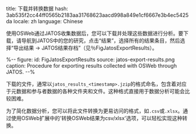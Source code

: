 title: 下载并转换数据
hash: 3ab535f2cc44ff0565b2183aa31768623aacd998a849e1cf6667e3b4ec5425da
locale: zh
language: Chinese

使用OSWeb通过JATOS收集数据后，您可以下载并处理这些数据进行分析。要下载，请导航到JATOS中的您的研究，点击“结果”，选择所有的结果条目，然后选择“导出结果 → JATOS结果存档”（见％FigJatosExportResults）。

%--
figure:
 id: FigJatosExportResults
 source: jatos-export-results.png
 caption: Procedure for exporting results collected with OSWeb through JATOS.
--%

下载的文件，通常以`jatos_results_<timestamp>.jzip`的格式命名，包含着对应于元数据和参与者数据的各种文件夹和文件。这种格式直接用于数据分析可能会比较困难。

为了简化数据分析，您可以将此文件转换为更易访问的格式，如`.csv`或`.xlsx`。通过使用OSWeb扩展中的'转换OSWeb结果为csv/xlsx'选项，可以轻松实现这种转换。